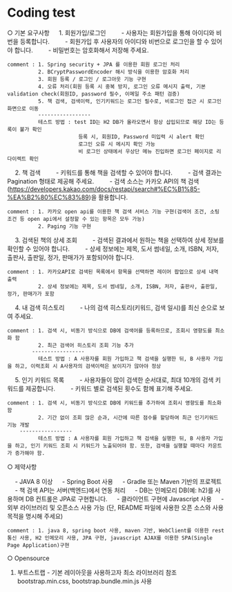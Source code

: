 # Coding test


○ 기본 요구사항
　 1. 회원가입/로그인
　　  - 사용자는 회원가입을 통해 아이디와 비번을 등록합니다.
　　  - 회원가입 후 사용자의 아이디와 비번으로 로그인을 할 수 있어야 합니다.
　　  - 비밀번호는 암호화해서 저장해 주세요.
    
    comment : 1. Spring security + JPA 를 이용한 회원 로그인 처리
              2. BCryptPasswordEncoder 해시 방식을 이용한 암호화 처리
              3. 회원 등록 / 로그인 / 로그아웃 기능 구현
              4. 오류 처리(회원 등록 시 중복 방지, 로그인 오류 메시지 출력, 기본 validation check(회원ID, password 필수, 이메일 주소 패턴 검증)
              5. 책 검색, 검색이력, 인기키워드는 로그인 필수로, 비로그인 접근 시 로그인 화면으로 이동
              -----------------
              테스트 방법 : test ID는 H2 DB가 올라오면서 항상 삽입되므로 해당 ID는 등록이 불가 확인
                           등록 시, 회원ID, Password 미입력 시 alert 확인
                           로그인 오류 시 메시지 확인 가능
                           비 로그인 상태에서 우상단 메뉴 진입하면 로그인 페이지로 리다이렉트 확인

　 2. 책 검색
　　  - 키워드를 통해 책을 검색할 수 있어야 합니다.
　　  - 검색 결과는 Pagination 형태로 제공해 주세요.
　　  - 검색 소스는 카카오 API의 책 검색(https://developers.kakao.com/docs/restapi/search#%EC%B1%85-%EA%B2%80%EC%83%89)을 활용합니다.

    comment : 1. 카카오 open api를 이용한 책 검색 서비스 기능 구현(검색어 조건, 소팅 조건 등 open api에서 설정할 수 있는 항목은 모두 가능)
              2. Paging 기능 구현



　 3. 검색된 책의 상세 조회
　　  - 검색된 결과에서 원하는 책을 선택하여 상세 정보를 확인할 수 있어야 합니다.
　　  - 상세 정보에는 제목, 도서 썸네일, 소개, ISBN, 저자, 출판사, 출판일, 정가, 판매가가 포함되어야 합니다.

    comment : 1. 카카오API로 검색된 목록에서 항목을 선택하면 레이어 팝업으로 상세 내역 출력
              2. 상세 정보에는 제목, 도서 썸네일, 소개, ISBN, 저자, 출판사, 출판일, 정가, 판매가가 포함  


　 4. 내 검색 히스토리
　　  - 나의 검색 히스토리(키워드, 검색 일시)를 최신 순으로 보여 주세요.
    
    comment : 1. 검색 시, 비동기 방식으로 DB에 검색어를 등록하므로, 조회시 영향도를 최소화 함
              2. 최근 검색어 히스토리 조회 기능 추가
            -----------------
              테스트 방법 : A 사용자를 회원 가입하고 책 검색을 실행한 뒤, B 사용자 가입을 하고, 이력조회 시 A사용자의 검색이력은 보이지가 않아야 정상



　 5. 인기 키워드 목록
　　  - 사용자들이 많이 검색한 순서대로, 최대 10개의 검색 키워드를 제공합니다.
　　  - 키워드 별로 검색된 횟수도 함께 표기해 주세요.
    
    comment : 1. 검색 시, 비동기 방식으로 DB에 키워드를 추가하여 조회시 영향도를 최소화 함
              2. 기간 없이 조회 많은 순과, 시간에 따른 점수를 할당하여 최근 인기키워드 기능 개발
        -----------------
              테스트 방법 : A 사용자를 회원 가입하고 책 검색을 실행한 뒤, B 사용자 가입을 하고, 인기 키워드 조회 시 키워드가 노출되어야 함. 또한, 검색을 실행할 때마다 카운트가 증가해야 함.



○ 제약사항

　 - JAVA 8 이상
　 - Spring Boot 사용
　 - Gradle 또는 Maven 기반의 프로젝트 
　 - 책 검색 API는 서버(백엔드)에서 연동 처리
　 - DB는 인메모리 DB(예: h2)를 사용하며 DB 컨트롤은 JPA로 구현합니다.
　 - 클라이언트 구현에 Javascript 사용
　 - 외부 라이브러리 및 오픈소스 사용 가능 (단, README 파일에 사용한 오픈 소스와 사용 목적을 명시해 주세요)


    comment : 1. java 8, spring boot 사용, maven 기반, WebClient를 이용한 rest 통신 사용, H2 인메모리 사용, JPA 구현, javascript AJAX를 이용한 SPA(Single Page Application)구현



○ Opensource
1. 부트스트랩 - 기본 레이아웃을 사용하고자 최소 라이브러리 참조 bootstrap.min.css, bootstrap.bundle.min.js 사용

